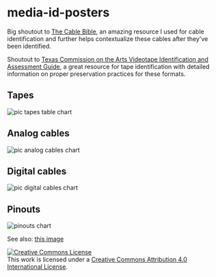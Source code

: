 # media-id-posters

Big shoutout to [The Cable Bible](https://github.com/amiaopensource/cable-bible), an amazing resource I used for cable identification and further helps contextualize these cables after they've been identified.

Shoutout to [Texas Commission on the Arts Videotape Identification and Assessment Guide](http://www.arts.texas.gov/video/), a great resource for tape identification with detailed information on proper preservation practices for these formats.

## Tapes

![pic tapes table chart](https://raw.githubusercontent.com/ablwr/media-id-posters/master/tapes_table_white_web.jpg)

## Analog cables

![pic analog cables chart](https://raw.githubusercontent.com/ablwr/media-id-posters/master/cables_table_analog_white_web.jpg)

## Digital cables

![pic digital cables chart](https://raw.githubusercontent.com/ablwr/media-id-posters/master/cables_table_digital_white_web.jpg)

## Pinouts

![pinouts chart](https://raw.githubusercontent.com/ablwr/media-id-posters/master/cables_table_pinouts_web.jpg)

See also: [this image](https://twitter.com/archillect/status/1006156613982580737)  


<a rel="license" href="http://creativecommons.org/licenses/by/4.0/"><img alt="Creative Commons License" style="border-width:0" src="https://i.creativecommons.org/l/by/4.0/88x31.png" /></a><br />This work is licensed under a <a rel="license" href="http://creativecommons.org/licenses/by/4.0/">Creative Commons Attribution 4.0 International License</a>.


